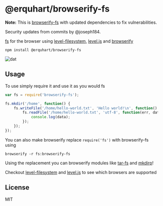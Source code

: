 # @erquhart/browserify-fs

**Note:**
This is [browserify-fs](https://www.npmjs.com/package/browserify-fs) with updated dependencies to fix vulnerabilities.

Security updates from commits by @joseph184.

[fs](http://nodejs.org/api/fs.html) for the browser using [level-filesystem](https://github.com/mafintosh/level-filesystem), [level.js](https://github.com/maxogden/level.js) and [browserify](https://github.com/substack/node-browserify)

	npm install @erquhart/browserify-fs

![dat](http://img.shields.io/badge/Development%20sponsored%20by-dat-green.svg?style=flat)

## Usage

To use simply require it and use it as you would fs

``` js
var fs = require('browserify-fs');

fs.mkdir('/home', function() {
	fs.writeFile('/home/hello-world.txt', 'Hello world!\n', function() {
		fs.readFile('/home/hello-world.txt', 'utf-8', function(err, data) {
			console.log(data);
		});
	});
});
```

You can also make browserify replace `require('fs')` with browserify-fs using

	browserify -r fs:browserify-fs

Using the replacement you can browserify modules like [tar-fs](https://github.com/mafintosh/tar-fs) and [mkdirp](https://github.com/substack/node-mkdirp)!

Checkout [level-filesystem](https://github.com/mafintosh/level-filesystem) and [level.js](https://github.com/maxogden/level.js) to see which browsers are supported

## License

MIT
